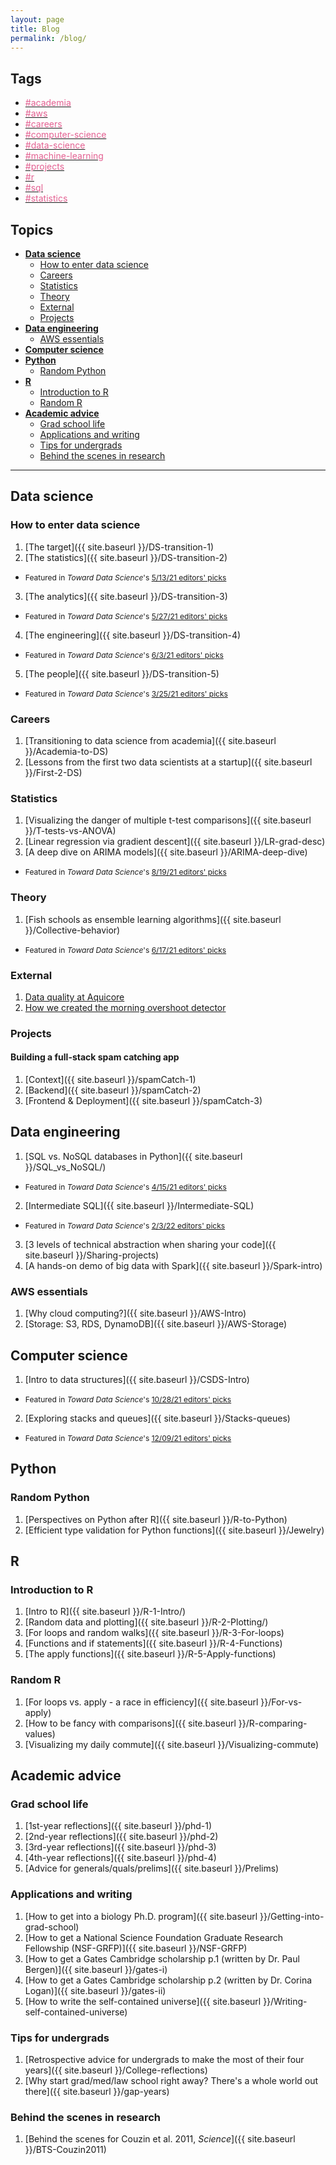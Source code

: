 ```yaml
---
layout: page
title: Blog
permalink: /blog/
---
```


## Tags
<ul>
<li>
  <a class="tag-link"
    href="{{ site.baseurl}}/tag/academia/"
    rel="category tag">
    <span style='color:#dd3a77cc'>#academia</span>
  </a>
</li>
<li>
  <a class="tag-link"
    href="{{ site.baseurl}}/tag/aws/"
    rel="category tag">
    <span style='color:#dd3a77cc'>#aws</span>
  </a>
</li>
<li>
  <a class="tag-link"
    href="{{ site.baseurl}}/tag/careers/"
    rel="category tag">
    <span style='color:#dd3a77cc'>#careers</span>
  </a>
</li>
<li>
  <a class="tag-link"
    href="{{ site.baseurl}}/tag/computer-science/"
    rel="category tag">
    <span style='color:#dd3a77cc'>#computer-science</span>
  </a>
</li>
<li>
  <a class="tag-link"
    href="{{ site.baseurl}}/tag/data-science/"
    rel="category tag">
    <span style='color:#dd3a77cc'>#data-science</span>
  </a>
</li>
<li>
  <a class="tag-link"
    href="{{ site.baseurl}}/tag/machine-learning/"
    rel="category tag">
    <span style='color:#dd3a77cc'>#machine-learning</span>
  </a>
</li>
<li>
  <a class="tag-link"
    href="{{ site.baseurl}}/tag/projects/"
    rel="category tag">
    <span style='color:#dd3a77cc'>#projects</span>
  </a>
</li>
<li>
  <a class="tag-link"
    href="{{ site.baseurl}}/tag/r/"
    rel="category tag">
    <span style='color:#dd3a77cc'>#r</span>
  </a>
</li>
<li>
  <a class="tag-link"
    href="{{ site.baseurl}}/tag/sql/"
    rel="category tag">
    <span style='color:#dd3a77cc'>#sql</span>
  </a>
</li>
<li>
  <a class="tag-link"
    href="{{ site.baseurl}}/tag/statistics/"
    rel="category tag">
    <span style='color:#dd3a77cc'>#statistics</span>
  </a>
</li>
</ul>


## Topics
- [**Data science**](#data-science)
  - [How to enter data science](#how-to-enter-data-science)
  - [Careers](#careers)
  - [Statistics](#statistics)
  - [Theory](#theory)
  - [External](#external)
  - [Projects](#projects)
- [**Data engineering**](#data-engineering)
  - [AWS essentials](#aws-essentials)
- [**Computer science**](#computer-science)
- [**Python**](#python)
  - [Random Python](#random-python)
- [**R**](#r)
  - [Introduction to R](#introduction-to-r)
  - [Random R](#random-r)
- [**Academic advice**](#academic-advice)
  - [Grad school life](#grad-school-life)
  - [Applications and writing](#applications-and-writing)
  - [Tips for undergrads](#tips-for-undergrads)
  - [Behind the scenes in research](#behind-the-scenes-in-research)

---
## Data science
### How to enter data science
1. [The target]({{ site.baseurl }}/DS-transition-1)
2. [The statistics]({{  site.baseurl  }}/DS-transition-2)
  - <span style="font-size: 12px">Featured in _Toward Data Science_'s [5/13/21 editors' picks](https://towardsdatascience.com/what-problem-is-your-data-solving-f39ae1daa6e9)</span>
3. [The analytics]({{  site.baseurl  }}/DS-transition-3)
  - <span style="font-size: 12px">Featured in _Toward Data Science_'s [5/27/21 editors' picks](https://towardsdatascience.com/how-to-snap-out-of-a-data-science-slump-82314a9e4644)</span>
4. [The engineering]({{  site.baseurl  }}/DS-transition-4)
  - <span style="font-size: 12px">Featured in _Toward Data Science_'s [6/3/21 editors' picks](https://towardsdatascience.com/how-do-you-measure-success-as-a-data-scientist-11bc7f1ed608)
5. [The people]({{  site.baseurl  }}/DS-transition-5)
  - <span style="font-size: 12px">Featured in _Toward Data Science_'s [3/25/21 editors' picks](https://towardsdatascience.com/careers-in-machine-learning-python-music-and-ais-brain-connection-a40a3fd7fab1)</span>

### Careers
1. [Transitioning to data science from academia]({{  site.baseurl  }}/Academia-to-DS)
2. [Lessons from the first two data scientists at a startup]({{  site.baseurl  }}/First-2-DS)

### Statistics
1. [Visualizing the danger of multiple t-test comparisons]({{ site.baseurl }}/T-tests-vs-ANOVA)
2. [Linear regression via gradient descent]({{ site.baseurl }}/LR-grad-desc)
3. [A deep dive on ARIMA models]({{  site.baseurl  }}/ARIMA-deep-dive)
  - <span style="font-size: 12px">Featured in _Toward Data Science_'s [8/19/21 editors' picks](https://towardsdatascience.com/which-data-science-skill-are-you-looking-to-level-up-cbe1d097624b)

### Theory
1. [Fish schools as ensemble learning algorithms]({{  site.baseurl  }}/Collective-behavior)
  - <span style="font-size: 12px">Featured in _Toward Data Science_'s [6/17/21 editors' picks](https://towardsdatascience.com/can-ai-transform-the-way-we-recycle-our-trash-75a91bd9e0c6)</span>

### External
1. [Data quality at Aquicore](https://aquicore.com/blog/how-aquicore-built-the-ultimate-data-quality-safeguard/)
2. [How we created the morning overshoot detector](https://aquicore.com/blog/peak-a-boo-aq-ai-makes-peak-demand-surprises-disappear/)

### Projects
#### Building a full-stack spam catching app
1. [Context]({{  site.baseurl  }}/spamCatch-1)
2. [Backend]({{  site.baseurl  }}/spamCatch-2)
3. [Frontend & Deployment]({{  site.baseurl  }}/spamCatch-3)

## Data engineering
1. [SQL vs. NoSQL databases in Python]({{  site.baseurl  }}/SQL_vs_NoSQL/)
  - <span style="font-size: 12px">Featured in _Toward Data Science_'s [4/15/21 editors' picks](https://towardsdatascience.com/math-animations-irreproducible-research-and-telling-stories-with-data-d9b55aa3887b)</span>
2. [Intermediate SQL]({{  site.baseurl  }}/Intermediate-SQL)
  - <span style="font-size: 12px">Featured in _Toward Data Science_'s [2/3/22 editors' picks](https://towardsdatascience.com/to-solve-complex-problems-find-the-right-dots-to-connect-f6cf650725dc)</span>
3. [3 levels of technical abstraction when sharing your code]({{ site.baseurl }}/Sharing-projects)
4. [A hands-on demo of big data with Spark]({{  site.baseurl  }}/Spark-intro)

### AWS essentials
1. [Why cloud computing?]({{  site.baseurl  }}/AWS-Intro)
2. [Storage: S3, RDS, DynamoDB]({{  site.baseurl  }}/AWS-Storage)

## Computer science
1. [Intro to data structures]({{  site.baseurl  }}/CSDS-Intro)
  - <span style="font-size: 12px">Featured in _Toward Data Science_'s [10/28/21 editors' picks](https://towardsdatascience.com/why-eliminating-bias-in-ai-systems-is-so-hard-97e4f60ffe93)
2. [Exploring stacks and queues]({{  site.baseurl  }}/Stacks-queues)
  - <span style="font-size: 12px">Featured in _Toward Data Science_'s [12/09/21 editors' picks](https://towardsdatascience.com/ready-to-brush-up-on-your-python-skills-110e4f51992c)

## Python
### Random Python
1. [Perspectives on Python after R]({{ site.baseurl }}/R-to-Python)
2. [Efficient type validation for Python functions]({{ site.baseurl }}/Jewelry)

## R
### Introduction to R
1. [Intro to R]({{ site.baseurl }}/R-1-Intro/)
2. [Random data and plotting]({{ site.baseurl }}/R-2-Plotting/)
3. [For loops and random walks]({{ site.baseurl }}/R-3-For-loops)
4. [Functions and if statements]({{ site.baseurl }}/R-4-Functions)
5. [The apply functions]({{ site.baseurl }}/R-5-Apply-functions)

### Random R
1. [For loops vs. apply - a race in efficiency]({{ site.baseurl }}/For-vs-apply)
2. [How to be fancy with comparisons]({{ site.baseurl }}/R-comparing-values)
3. [Visualizing my daily commute]({{ site.baseurl }}/Visualizing-commute)


## Academic advice
### Grad school life
1. [1st-year reflections]({{ site.baseurl }}/phd-1)
2. [2nd-year reflections]({{ site.baseurl }}/phd-2)
3. [3rd-year reflections]({{ site.baseurl }}/phd-3)
4. [4th-year reflections]({{ site.baseurl }}/phd-4)
5. [Advice for generals/quals/prelims]({{ site.baseurl }}/Prelims)

### Applications and writing
1. [How to get into a biology Ph.D. program]({{ site.baseurl }}/Getting-into-grad-school)
2. [How to get a National Science Foundation Graduate Research Fellowship (NSF-GRFP)]({{ site.baseurl }}/NSF-GRFP)
3. [How to get a Gates Cambridge scholarship p.1 (written by Dr. Paul Bergen)]({{ site.baseurl }}/gates-i)
4. [How to get a Gates Cambridge scholarship p.2 (written by Dr. Corina Logan)]({{ site.baseurl }}/gates-ii)
5. [How to write the self-contained universe]({{ site.baseurl }}/Writing-self-contained-universe)

### Tips for undergrads
1. [Retrospective advice for undergrads to make the most of their four years]({{ site.baseurl }}/College-reflections)
2. [Why start grad/med/law school right away? There's a whole world out there]({{ site.baseurl }}/gap-years)

### Behind the scenes in research
1. [Behind the scenes for Couzin et al. 2011, *Science*]({{ site.baseurl }}/BTS-Couzin2011)
